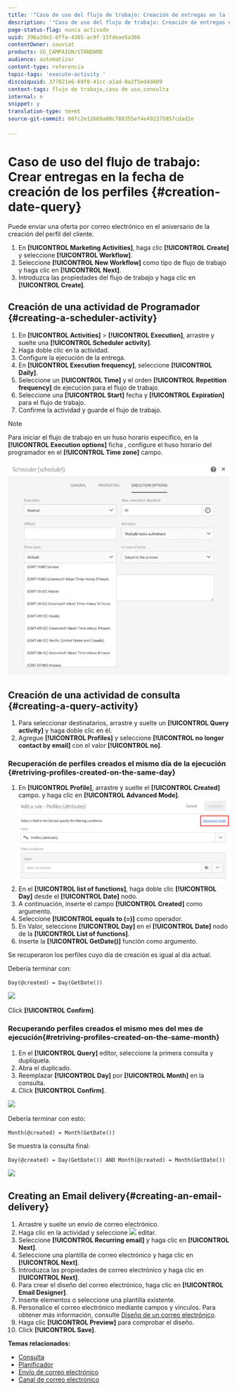 ```yaml
---
title: '"Caso de uso del flujo de trabajo: Creación de entregas en la fecha de creación del perfil"'
description: '"Caso de uso del flujo de trabajo: Creación de entregas en la fecha de creación del perfil"'
page-status-flag: nunca activado
uuid: 396a3de1-6ffa-4385-ac9f-15fdeae5a366
contentOwner: sauviat
products: SG_CAMPAIGN/STANDARD
audience: automatizar
content-type: referencia
topic-tags: 'execute-activity '
discoiquuid: 377821e6-69f8-41cc-a1ad-8a2f5ed4d409
context-tags: flujo de trabajo,caso de uso,consulta
internal: n
snippet: y
translation-type: tm+mt
source-git-commit: 00fc2e12669a00c788355ef4e492375957cdad2e

---
```



# Caso de uso del flujo de trabajo: Crear entregas en la fecha de creación de los perfiles {#creation-date-query}

Puede enviar una oferta por correo electrónico en el aniversario de la creación del perfil del cliente.

1. En **[!UICONTROL Marketing Activities]**, haga clic **[!UICONTROL Create]** y seleccione **[!UICONTROL Workflow]**.
1. Seleccione **[!UICONTROL New Workflow]** como tipo de flujo de trabajo y haga clic en **[!UICONTROL Next]**.
1. Introduzca las propiedades del flujo de trabajo y haga clic en **[!UICONTROL Create]**.

## Creación de una actividad de Programador {#creating-a-scheduler-activity}

1. En **[!UICONTROL Activities]** &gt; **[!UICONTROL Execution]**, arrastre y suelte una **[!UICONTROL Scheduler activity]**.
1. Haga doble clic en la actividad.
1. Configure la ejecución de la entrega.
1. En **[!UICONTROL Execution frequency]**, seleccione **[!UICONTROL Daily]**.
1. Seleccione un **[!UICONTROL Time]** y el orden **[!UICONTROL Repetition frequency]** de ejecución para el flujo de trabajo.
1. Seleccione una **[!UICONTROL Start]** fecha y **[!UICONTROL Expiration]** para el flujo de trabajo.
1. Confirme la actividad y guarde el flujo de trabajo.

>[!NOTE]
>
>Para iniciar el flujo de trabajo en un huso horario específico, en la **[!UICONTROL Execution options]** ficha , configure el huso horario del programador en el **[!UICONTROL Time zone]** campo.

![](assets/time_zone.png)

## Creación de una actividad de consulta {#creating-a-query-activity}

1. Para seleccionar destinatarios, arrastre y suelte un **[!UICONTROL Query activity]** y haga doble clic en él.
1. Agregue **[!UICONTROL Profiles]** y seleccione **[!UICONTROL no longer contact by email]** con el valor **[!UICONTROL no]**.

### Recuperación de perfiles creados el mismo día de la ejecución {#retriving-profiles-created-on-the-same-day}

1. En **[!UICONTROL Profile]**, arrastre y suelte el **[!UICONTROL Created]** campo. y haga clic en **[!UICONTROL Advanced Mode]**.
   ![](assets/advanced_mode.png)
1. En el **[!UICONTROL list of functions]**, haga doble clic **[!UICONTROL Day]** desde el **[!UICONTROL Date]** nodo.
1. A continuación, inserte el campo **[!UICONTROL Created]** como argumento.
1. Seleccione **[!UICONTROL equals to (=)]** como operador.
1. En Valor, seleccione **[!UICONTROL Day]** en el **[!UICONTROL Date]** nodo de la **[!UICONTROL List of functions]**.
1. Inserte la **[!UICONTROL GetDate()]** función como argumento.

Se recuperaron los perfiles cuyo día de creación es igual al día actual.

Debería terminar con:

```Day(@created) = Day(GetDate())```

![](assets/day_creation_query.png)

Click **[!UICONTROL Confirm]**.

### Recuperando perfiles creados el mismo mes del mes de ejecución{#retriving-profiles-created-on-the-same-month}

1. En el **[!UICONTROL Query]** editor, seleccione la primera consulta y duplíquela.
1. Abra el duplicado.
1. Reemplazar **[!UICONTROL Day]** por **[!UICONTROL Month]** en la consulta.
1. Click **[!UICONTROL Confirm]**.

![](assets/month_rule.png)

Debería terminar con esto:

``` Month(@created) = Month(GetDate()) ```

Se muestra la consulta final:

```Day(@created) = Day(GetDate()) AND Month(@created) = Month(GetDate())```

![](assets/expression_editor_1.png)

## Creating an Email delivery{#creating-an-email-delivery}

1. Arrastre y suelte un envío de correo electrónico.
1. Haga clic en la actividad y seleccione ![](assets/edit_darkgrey-24px.png) editar.
1. Seleccione **[!UICONTROL Recurring email]** y haga clic en **[!UICONTROL Next]**.
1. Seleccione una plantilla de correo electrónico y haga clic en **[!UICONTROL Next]**.
1. Introduzca las propiedades de correo electrónico y haga clic en **[!UICONTROL Next]**.
1. Para crear el diseño del correo electrónico, haga clic en **[!UICONTROL Email Designer]**.
1. Inserte elementos o seleccione una plantilla existente.
1. Personalice el correo electrónico mediante campos y vínculos.
Para obtener más información, consulte [Diseño de un correo electrónico](../../designing/using/designing-from-scratch.md#designing-an-email-content-from-scratch).
1. Haga clic **[!UICONTROL Preview]** para comprobar el diseño.
1. Click **[!UICONTROL Save]**.

**Temas relacionados:**

* [Consulta](../../automating/using/query.md)
* [Planificador](../../automating/using/scheduler.md)
* [Envío de correo electrónico](../../automating/using/email-delivery.md)
* [Canal de correo electrónico](../../channels/using/creating-an-email.md)
